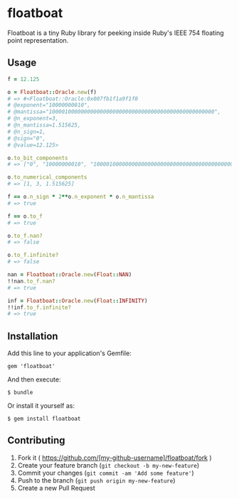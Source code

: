 # floatboat

Floatboat is a tiny Ruby library for peeking inside Ruby's IEEE 754 floating point representation.

## Usage

```ruby
f = 12.125

o = Floatboat::Oracle.new(f)
# => #<Floatboat::Oracle:0x007fb1f1a9f1f0
# @exponent="10000000010",
# @mantissa="1000010000000000000000000000000000000000000000000000",
# @n_exponent=3,
# @n_mantissa=1.515625,
# @n_sign=1,
# @sign="0",
# @value=12.125>

o.to_bit_components
# => ["0", "10000000010", "1000010000000000000000000000000000000000000000000000"]

o.to_numerical_components
# => [1, 3, 1.515625]

f == o.n_sign * 2**o.n_exponent * o.n_mantissa
# => true

f == o.to_f
# => true

o.to_f.nan?
# => false

o.to_f.infinite?
# => false

nan = Floatboat::Oracle.new(Float::NAN)
!!nan.to_f.nan?
# => true

inf = Floatboat::Oracle.new(Float::INFINITY)
!!inf.to_f.infinite?
# => true
```


## Installation

Add this line to your application's Gemfile:

    gem 'floatboat'

And then execute:

    $ bundle

Or install it yourself as:

    $ gem install floatboat

## Contributing

1. Fork it ( https://github.com/[my-github-username]/floatboat/fork )
2. Create your feature branch (`git checkout -b my-new-feature`)
3. Commit your changes (`git commit -am 'Add some feature'`)
4. Push to the branch (`git push origin my-new-feature`)
5. Create a new Pull Request
